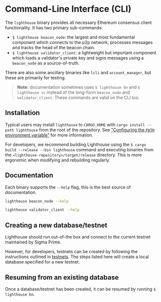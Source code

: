 # Command-Line Interface (CLI)

The `lighthouse` binary provides all necessary Ethereum consensus client functionality. It
has two primary sub-commands:

- `$ lighthouse beacon_node`: the largest and most fundamental component which connects to
 the p2p network, processes messages and tracks the head of the beacon
 chain.
- `$ lighthouse validator_client`: a lightweight but important component which loads a validator's private
 key and signs messages using a `beacon_node` as a source-of-truth.

There are also some ancillary binaries like `lcli` and `account_manager`, but
these are primarily for testing.

> **Note:** documentation sometimes uses `$ lighthouse bn` and `$ lighthouse
> vc` instead of the long-form `beacon_node` and `validator_client`. These
> commands are valid on the CLI too.

## Installation

Typical users may install `lighthouse` to `CARGO_HOME` with `cargo install
--path lighthouse` from the root of the repository. See ["Configuring the
`PATH` environment variable"](https://www.rust-lang.org/tools/install) for more
information.

For developers, we recommend building Lighthouse using the `$ cargo build --release
--bin lighthouse` command and executing binaries from the
`<lighthouse-repository>/target/release` directory. This is more ergonomic when
modifying and rebuilding regularly.

## Documentation

Each binary supports the `--help` flag, this is the best source of
documentation.

```bash
lighthouse beacon_node --help
```

```bash
lighthouse validator_client --help
```

## Creating a new database/testnet

Lighthouse should run out-of-the box and connect to the current testnet
maintained by Sigma Prime.

However, for developers, testnets can be created by following the instructions
outlined in [testnets](./testnets.md). The steps listed here will create a
local database specified for a new testnet.

## Resuming from an existing database

Once a database/testnet has been created, it can be resumed by running `$ lighthouse bn`.
